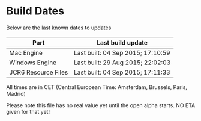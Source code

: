 # Build Dates

Below are the last known dates to updates

Part | Last build update
-----|-----
Mac Engine | Last built: 04 Sep 2015; 17:10:59
Windows Engine | Last built: 29 Aug 2015; 22:02:03
JCR6 Resource Files | Last built: 04 Sep 2015; 17:11:33
All times are in CET (Central European Time: Amsterdam, Brussels, Paris, Madrid)


Please note this file has no real value yet until the open alpha starts. NO ETA given for that yet!
